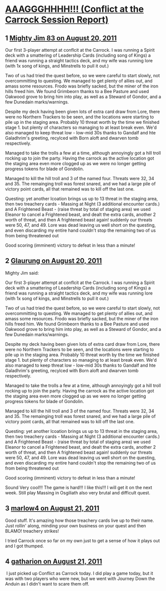 # [AAAGGGHHHH!!! (Conflict at the Carrock Session Report)](https://community.fantasyflightgames.com/topic/51871-aaaggghhhh-conflict-at-the-carrock-session-report/)

## 1 [Mighty Jim 83 on August 20, 2011](https://community.fantasyflightgames.com/topic/51871-aaaggghhhh-conflict-at-the-carrock-session-report/?do=findComment&comment=517370)

Our first 3-player attempt at conflcit at the Carrock. I was running a Spirit deck with a smattering of Leadership Cards (including song of Kings) a friend was running a straight tactics deck, and my wife was running lore (with 1x song of kings, and Minstrells to pull it out.)

Two of us had tried the quest before, so we were careful to start slowly, not overcommitting to questing. We managed to get plenty of allies out, and amass some resources. Frodo was briefly sacked, but the miner of the iron hills freed him. We found Grimbeorn thanks to a Bee Pasture and used Oakwood grove to bring him into play, as well as a Steward of Gondor, and a few Dunedain marks/warnings.

Despite my deck having been given lots of extra card draw from Lore, there were no Northern Trackers to be seen, and the locations were starting to pile up in the staging area. Probably 10 threat worth by the time we finished stage 1. but plenty of characters so managing to at least break even. We'd also managed to keep threat low - low-mid 30s thanks to Gandalf and hte Galadhrim's greeting, recylced with Born aloft and dwarven tomb respectively.

Managed to take the trolls a few at a time, although annoyingly got a hill troll rocking up to join the party. Having the carrock as the active location got the staging area even more clogged up as we were no longer getting progress tokens for blade of Gondolin.

Managed to kill the hill troll and 3 of the named four. Threats were 32, 34 and 35. The remainging troll was forest snared, and we had a large pile of victory point cards, all that remained was to kill off the last one.

Questing: yet another lcoation brings us up to 13 threat in the staging area, then two treachery cards - Massing at Night (3 additional encounter cards.) and A Frightened Beast - (raise threat by total of staging area) we used Eleanor to cancel a Frightened beast, and dealt the extra cards, another 2 worth of threat, and then A frightened beast again! suddenly our threats were 50, 47, and 49. Lore was dead leaving us well short on the questing, and even discarding my entire hand couldn't stop the remaining two of us from being threatened out

Good scoring (imminent) victory to defeat in less than a minute!

## 2 [Glaurung on August 20, 2011](https://community.fantasyflightgames.com/topic/51871-aaaggghhhh-conflict-at-the-carrock-session-report/?do=findComment&comment=517384)

Mighty Jim said:

Our first 3-player attempt at conflcit at the Carrock. I was running a Spirit deck with a smattering of Leadership Cards (including song of Kings) a friend was running a straight tactics deck, and my wife was running lore (with 1x song of kings, and Minstrells to pull it out.)

Two of us had tried the quest before, so we were careful to start slowly, not overcommitting to questing. We managed to get plenty of allies out, and amass some resources. Frodo was briefly sacked, but the miner of the iron hills freed him. We found Grimbeorn thanks to a Bee Pasture and used Oakwood grove to bring him into play, as well as a Steward of Gondor, and a few Dunedain marks/warnings.

Despite my deck having been given lots of extra card draw from Lore, there were no Northern Trackers to be seen, and the locations were starting to pile up in the staging area. Probably 10 threat worth by the time we finished stage 1. but plenty of characters so managing to at least break even. We'd also managed to keep threat low - low-mid 30s thanks to Gandalf and hte Galadhrim's greeting, recylced with Born aloft and dwarven tomb respectively.

Managed to take the trolls a few at a time, although annoyingly got a hill troll rocking up to join the party. Having the carrock as the active location got the staging area even more clogged up as we were no longer getting progress tokens for blade of Gondolin.

Managed to kill the hill troll and 3 of the named four. Threats were 32, 34 and 35. The remainging troll was forest snared, and we had a large pile of victory point cards, all that remained was to kill off the last one.

Questing: yet another lcoation brings us up to 13 threat in the staging area, then two treachery cards - Massing at Night (3 additional encounter cards.) and A Frightened Beast - (raise threat by total of staging area) we used Eleanor to cancel a Frightened beast, and dealt the extra cards, another 2 worth of threat, and then A frightened beast again! suddenly our threats were 50, 47, and 49. Lore was dead leaving us well short on the questing, and even discarding my entire hand couldn't stop the remaining two of us from being threatened out

Good scoring (imminent) victory to defeat in less than a minute!



Sound Very cool!!! The game is hard!!! I like this!!! I will get it on the next week. Still play Massing in Osgiliath also very brutal and difficult quest. 

## 3 [marlow4 on August 21, 2011](https://community.fantasyflightgames.com/topic/51871-aaaggghhhh-conflict-at-the-carrock-session-report/?do=findComment&comment=517608)

Good stuff. It's amazing how those treachery cards live up to their name. Just rollin' along, minding your own business on your quest and then BLAMO! treachery strikes!

I tried Carrock once so far on my own just to get a sense of how it plays out and I got thumped.

## 4 [gatharion on August 21, 2011](https://community.fantasyflightgames.com/topic/51871-aaaggghhhh-conflict-at-the-carrock-session-report/?do=findComment&comment=517624)

 I just picked up Conflict as Carrock today. I did play a game today, but it was with two players who were new, but we went with Journey Down the Anduin as I didn't want to scare them off.

